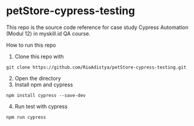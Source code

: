 # petStore-cypress-testing

This repo is the source code reference for case study Cypress Automation (Modul 12) in myskill.id QA course. 

How to run this repo
1. Clone this repo with
```
git clone https://github.com/RioAdistya/petStore-cypress-testing.git
```
2. Open the directory
3. Install npm and cypress
```
npm install cypress --save-dev
```
4. Run test with cypress
```
npm run cypress
```
